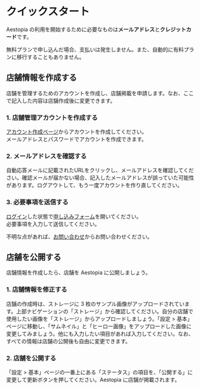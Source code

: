 # クイックスタート

Aestopia の利用を開始するために必要なものは**メールアドレス**と**クレジットカード**です。

無料プランで申し込んだ場合、支払いは発生しません。また、自動的に有料プランに移行することもありません。

## 店舗情報を作成する

店舗を管理するためのアカウントを作成し、店舗掲載を申請します。なお、ここで記入した内容は店舗作成後に変更できます。

### 1. 店舗管理アカウントを作成する

[アカウント作成ページ](http://business.aestopia.net/signup)からアカウントを作成してください。  
メールアドレスとパスワードでアカウントを作成できます。

### 2. メールアドレスを確認する

自動応答メールに記載されたURLをクリックし、メールアドレスを確認してください。確認メールが届かない場合、記入したメールアドレスが誤っていた可能性があります。ログアウトして、もう一度アカウントを作り直してください。

### 3. 必要事項を送信する

[ログイン](http://business.aestopia.net/login)した状態で[申し込みフォーム](http://business.aestopia.net/application-form)を開いてください。  
必要事項を入力して送信してください。

不明な点があれば、[お問い合わせ](http://business.aestopia.net/contact)からお問い合わせください。

## 店舗を公開する

店舗情報を作成したら、店舗を Aestopia に公開しましょう。

### 1. 店舗情報を修正する

店舗の作成時は、ストレージに 3 枚のサンプル画像がアップロードされています。上部ナビゲーションの「ストレージ」から確認してください。自分の店舗で使用したい画像を「ストレージ」からアップロードしましょう。「設定 > 基本」ページに移動し、「サムネイル」と「ヒーロー画像」をアップロードした画像に変更してみましょう。他にも入力したい項目があれば入力してください。なお、すべての情報は店舗の公開後も自由に変更できます。

### 2. 店舗を公開する

「設定 > 基本」ページの一番上にある「ステータス」の項目を、「公開する」に変更して更新ボタンを押してください。Aestopia に店舗が掲載されます。
